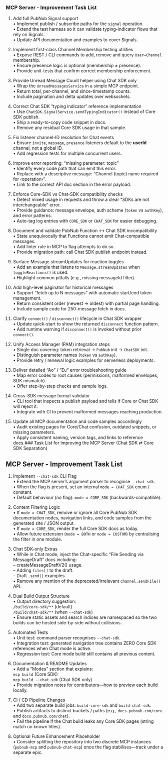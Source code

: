 ### MCP Server - Improvement Task List

1. Add full PubNub Signal support  
   • Implement publish / subscribe paths for the `signal` operation.  
   • Extend the test harness so it can validate typing-indicator flows that rely on Signals.  
   • Update API documentation and examples to cover Signals.

2. Implement first-class Channel Membership testing utilities  
   • Expose REST / CLI commands to add, remove and query `User–Channel` membership.  
   • Ensure presence logic is optional (membership ≠ presence).  
   • Provide unit-tests that confirm correct membership enforcement.

3. Provide Unread Message Count helper using Chat SDK only  
   • Wrap the `UnreadMessagesService` in a simple MCP endpoint.  
   • Return total, per-channel, and since-timestamp counts.  
   • Include pagination and delta updates over websockets.

4. Correct Chat SDK “typing indicator” reference implementation  
   • Use `ChatSDK.SignalService.sendTypingIndicator()` instead of Core SDK publish.  
   • Ship a ready-to-copy code snippet in docs.  
   • Remove any residual Core SDK usage in that sample.

5. Fix listener channel-ID resolution for Chat events  
   • Ensure `invite`, `message`, `presence` listeners default to the **userId** channel, not a global ID.  
   • Add regression tests for multiple concurrent users.

6. Improve error reporting: “missing parameter: topic”  
   • Identify every code path that can emit this error.  
   • Replace with a descriptive message: “Channel (topic) name required for ‹operation›”.  
   • Link to the correct API doc section in the error payload.

7. Enforce Core-SDK vs Chat-SDK compatibility checks  
   • Detect mixed usage in requests and throw a clear “SDKs are not interchangeable” error.  
   • Provide guidance: message envelope, auth scheme (`token` vs `authKey`), and error patterns.  
   • Auto-tag log entries with `CORE_SDK` or `CHAT_SDK` for easier debugging.

8. Document and validate PubNub Function ↔ Chat SDK incompatibility  
   • State unequivocally that Functions cannot emit Chat-compatible messages.  
   • Add linter rule in MCP to flag attempts to do so.  
   • Provide migration path: call Chat SDK publish endpoint instead.

9. Surface Message.streamUpdates for reaction toggles  
   • Add an example that listens to `Message.streamUpdates` when `toggleReactions()` is used.  
   • Highlight common pitfalls (e.g., missing messageId filter).

10. Add high-level paginator for historical messages  
    • Support “fetch up to N messages” with automatic start/end token management.  
    • Return consistent order (newest → oldest) with partial page handling.  
    • Include sample code for 250-message fetch in docs.

11. Clarify `connect()` / `disconnect()` lifecycle in Chat SDK wrapper  
    • Update quick-start to show the returned `disconnect` function pattern.  
    • Add runtime warning if `disconnect()` is invoked without prior `connect()`.

12. Unify Access Manager (PAM) integration steps  
    • Single doc covering: token retrieval → `PubNub` init → `ChatSDK` init.  
    • Distinguish parameter names (`token` vs `authKey`).  
    • Provide retry / renewal logic examples for serverless deployments.

13. Deliver detailed “Ao” / “Eu” error troubleshooting guide  
    • Map error codes to root causes (permissions, malformed envelopes, SDK mismatch).  
    • Offer step-by-step checks and sample logs.

14. Cross-SDK message format validator  
    • CLI tool that inspects a publish payload and tells if Core or Chat SDK will reject it.  
    • Integrate with CI to prevent malformed messages reaching production.

15. Update all MCP documentation and code samples accordingly  
    • Audit existing pages for Core/Chat confusion, outdated snippets, or missing parameters.  
    • Apply consistent naming, version tags, and links to reference docs.### Task List for Improving the MCP Server (Chat SDK ⇄ Core SDK Separation)

## MCP Server - Improvement Task List

1. Implement `--chat-sdk` CLI Flag  
   • Extend the MCP server’s argument parser to recognise `--chat-sdk`.  
   • When the flag is present, set an internal `mode = CHAT_SDK` enum / constant.  
   • Default behaviour (no flag): `mode = CORE_SDK` (backwards-compatible).

2. Content Filtering Logic  
   • If `mode = CHAT_SDK`, remove or ignore all Core PubNub SDK documentation nodes, navigation links, and code samples from the generated site / JSON output.  
   • If `mode = CORE_SDK`, render the full Core SDK docs as today.  
   • Allow future extension (`mode = BOTH` or `mode = CUSTOM`) by centralising the filter in one module.

3. Chat SDK-only Extras  
   • While in Chat mode, inject the Chat-specific “File Sending via MessageDraft” docs including:  
     – createMessageDraftV2() usage.  
     – Adding `files[]` to the draft.  
     – Draft `.send()` examples.  
   • Remove any mention of the deprecated/irrelevant `channel.sendFile()` API.

4. Dual Build Output Structure  
   • Output directory suggestion:  
     `/build/core-sdk/**` (default)  
     `/build/chat-sdk/**` (when `--chat-sdk`)  
   • Ensure static assets and search indices are namespaced so the two builds can be hosted side-by-side without collisions.

5. Automated Tests  
   • Unit test: command parser recognises `--chat-sdk`.  
   • Integration test: generated navigation tree contains ZERO Core SDK references when Chat mode is active.  
   • Regression test: Core mode build still contains all previous content.

6. Documentation & README Updates  
   • Add a “Modes” section that explains:  
     `mcp build` (Core SDK)  
     `mcp build --chat-sdk` (Chat SDK only)  
   • Provide migration notes for contributors—how to preview each build locally.

7. CI / CD Pipeline Changes  
   • Add two separate build jobs: `build-core-sdk` and `build-chat-sdk`.  
   • Publish artifacts to distinct buckets / paths (e.g., `docs.pubnub.com/core` and `docs.pubnub.com/chat`).  
   • Fail the pipeline if the Chat build leaks any Core SDK pages (string match on known titles).

8. Optional Future Enhancement Placeholder  
   • Consider splitting the repository into two discrete MCP instances (`pubnub-mcp` and `pubnub-chat-mcp`) once the flag stabilises—track under a separate epic.
